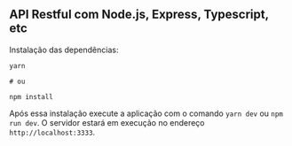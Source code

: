 ## API Restful com Node.js, Express, Typescript, etc

Instalação das dependências:

```
yarn

# ou

npm install
```

Após essa instalação execute a aplicação com o comando `yarn dev` ou `npm run dev`. O servidor estará em execução no endereço `http://localhost:3333`.
